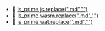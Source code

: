 * 📄 [is_prime.js.replace(".md","")](is_prime.js)
* 📄 [is_prime.wasm.replace(".md","")](is_prime.wasm)
* 📄 [is_prime.wat.replace(".md","")](is_prime.wat)

